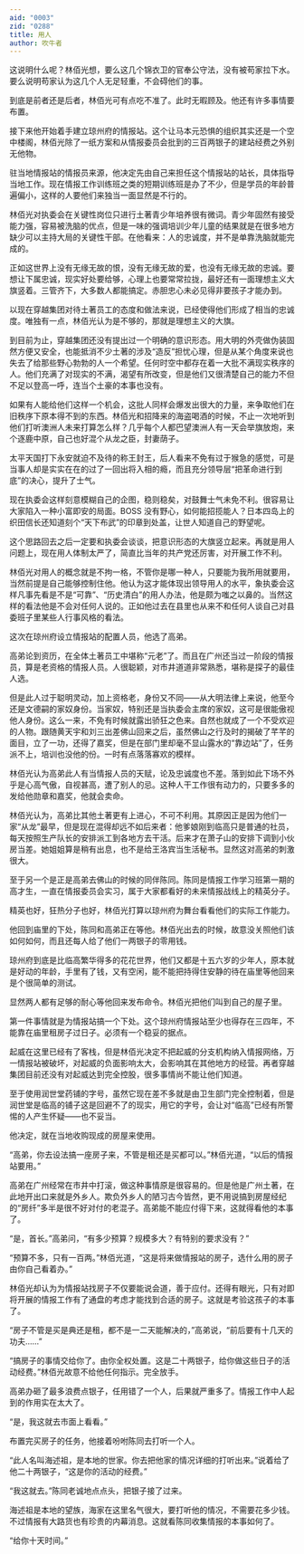```yaml
---
aid: "0003"
zid: "0288"
title: 用人
author: 吹牛者
---
```


这说明什么呢？林佰光想，要么这几个锦衣卫的官奉公守法，没有被苟家拉下水。要么说明苟家认为这几个人无足轻重，不会碍他们的事。

到底是前者还是后者，林佰光可有点吃不准了。此时无暇顾及。他还有许多事情要布置。

接下来他开始着手建立琼州府的情报站。这个让马本元恐惧的组织其实还是一个空中楼阁，林佰光除了一纸方案和从情报委员会批到的三百两银子的建站经费之外别无他物。

驻当地情报站的情报员来源，他决定先由自己来担任这个情报站的站长，具体指导当地工作。现在情报工作训练班之类的短期训练班是办了不少，但是学员的年龄普遍偏小，这样的人要他们来独当一面显然是不行的。

林佰光对执委会在关键性岗位只进行土著青少年培养很有微词。青少年固然有接受能力强，容易被洗脑的优点，但是一味的强调培训少年儿童的结果就是在很多地方缺少可以主持大局的关键性干部。在他看来：人的忠诚度，并不是单靠洗脑就能完成的。

正如这世界上没有无缘无故的恨，没有无缘无故的爱，也没有无缘无故的忠诚。要想让下属忠诚，现实好处要给够，心理上也要常常拉拢，最好还有一面理想主义大旗竖着。三管齐下，大多数人都能搞定。赤胆忠心未必见得非要孩子才能办到。

以现在穿越集团对待土著员工的态度和做法来说，已经使得他们形成了相当的忠诚度。唯独有一点，林佰光认为是不够的，那就是理想主义的大旗。

到目前为止，穿越集团还没有提出过一个明确的意识形态。用大明的外壳做伪装固然方便又安全，也能抵消不少土著的涉及“造反”担忧心理，但是从某个角度来说也失去了给那些野心勃勃的人一个希望。任何时空中都存在着一大批不满现实秩序的人。他们充满了对现实的不满，渴望有所改变，但是他们又很清楚自己的能力不但不足以登高一呼，连当个土豪的本事也没有。

如果有人能给他们这样一个机会，这批人同样会爆发出很大的力量，来争取他们在旧秩序下原本得不到的东西。林佰光和招降来的海盗喝酒的时候，不止一次地听到他们打听澳洲人未来打算怎么样？几乎每个人都巴望澳洲人有一天会举旗放炮，来个逐鹿中原，自己也好混个从龙之臣，封妻荫子。

太平天国打下永安就迫不及待的称王封王，后人看来不免有过于猴急的感觉，可是当事人却是实实在在的过了一回出将入相的瘾，而且充分领导层“把革命进行到底”的决心，提升了士气。

现在执委会这样刻意模糊自己的企图，稳则稳矣，对鼓舞士气未免不利。很容易让大家陷入一种小富即安的局面。BOSS 没有野心，如何能招揽能人？日本四岛上的织田信长还知道刻个“天下布武”的印章到处盖，让世人知道自己的野望呢。

这个思路回去之后一定要和执委会谈谈，把意识形态的大旗竖立起来。再就是用人问题上，现在用人体制太严了，简直比当年的共产党还厉害，对开展工作不利。

林佰光对用人的概念就是不拘一格，不管你是哪一种人，只要能为我所用就要用，当然前提是自己能够控制住他。他认为这才能体现出领导用人的水平，象执委会这样凡事先看是不是“可靠”、“历史清白”的用人办法，他是颇为嗤之以鼻的。当然这样的看法他是不会对任何人说的。正如他过去在县里也从来不和任何人谈自己对县委班子里某些人行事风格的看法。

这次在琼州府设立情报站的配置人员，他选了高弟。

高弟论到资历，在全体土著员工中堪称“元老”了。而且在广州还当过一阶段的情报员，算是老资格的情报人员。人很聪颖，对市井道道非常熟悉，堪称是探子的最佳人选。

但是此人过于聪明灵动，加上资格老，身份又不同——从大明法律上来说，他至今还是文德嗣的家奴身份。当家奴，特别还是当执委会主席的家奴，这可是很能傲视他人身份。这么一来，不免有时候就露出骄狂之色来。自然也就成了一个不受欢迎的人物。跟随黄天宇和刘三出差佛山回来之后，虽然佛山之行及时的揭破了芊芊的面目，立了一功，还得了嘉奖，但是在部门里却毫不显山露水的“靠边站”了，任务派不上，培训也没他的份。一时有点落落寡欢的模样。

林佰光认为高弟此人有当情报人员的天赋，论及忠诚度也不差。落到如此下场不外乎是心高气傲，自视甚高，遭了别人的忌。这种人干工作很有动力的，只要多多的发给他勋章和嘉奖，他就会卖命。

林佰光认为，高弟比其他土著更有上进心，不可不利用。其原因正是因为他们一家“从龙”最早，但是现在混得却远不如后来者：他爹娘刚到临高只是普通的社员，每天按照生产队长的安排派工到各地方去干活。后来才在萧子山的安排下调到小伙房当差。她姐姐算是稍有出息，也不是给王洛宾当生活秘书。显然这对高弟的刺激很大。

至于另一个是正是高弟去佛山的时候的同伴陈同。陈同是情报工作学习班第一期的高才生，一直在情报委员会实习，属于大家都看好的未来情报战线上的精英分子。

精英也好，狂热分子也好，林佰光打算以琼州府为舞台看看他们的实际工作能力。

他回到庙里的下处，陈同和高弟正在等他。林佰光出去的时候，故意没关照他们该如何如何，而且还每人给了他们一两银子的零用钱。

琼州府到底是比临高繁华得多的花花世界，他们又都是十五六岁的少年人，原本就是好动的年龄，手里有了钱，又有空闲，能不能把持得住安静的待在庙里等他回来是个很简单的测试。

显然两人都有足够的耐心等他回来发布命令。林佰光把他们叫到自己的屋子里。

第一件事情就是为情报站搞一个下处。这个琼州府情报站至少也得存在三四年，不能靠在庙里租房子过日子。必须有一个稳妥的据点。

起威在这里已经有了客栈，但是林佰光决定不把起威的分支机构纳入情报网络，万一情报站被破坏，对起威的负面影响太大，会影响其在其他地方的经营。再者穿越集团目前还没有对起威达到完全控股，很多事情尚不能让他们知道。

至于使用润世堂药铺的字号，虽然它现在差不多就是由卫生部门完全控制着，但是润世堂是临高的铺子这是回避不了的现实，用它的字号，会让对“临高”已经有所警惕的人产生怀疑——也不妥当。

他决定，就在当地收购现成的房屋来使用。

“高弟，你去设法搞一座房子来，不管是租还是买都可以。”林佰光道，“以后的情报站要用。”

高弟在广州经常在市井中打滚，做这种事情原是很容易的。但是他是广州土著，在此地开出口来就是外乡人。欺负外乡人的陋习古今皆然，更不用说搞到房屋经纪的“房纤”多半是很不好对付的老混子。高弟能不能应付得下来，这就得看他的本事了。

“是，首长。”高弟问，“有多少预算？规模多大？有特别的要求没有？”

“预算不多，只有一百两。”林佰光道，“这是将来做情报站的房子，选什么用的房子由你自己看着办。”

林佰光却认为为情报站找房子不仅要能说会道，善于应付。还得有眼光，只有对即将开展的情报工作有了通盘的考虑才能找到合适的房子。这就是考验这孩子的本事了。

“房子不管是买是典还是租，都不是一二天能解决的，”高弟说，“前后要有十几天的功夫……”

“搞房子的事情交给你了。由你全权处置。这是二十两银子，给你做这些日子的活动经费。”林佰光故意不给他任何指示。完全放手。

高弟办砸了最多浪费点银子，任用错了一个人，后果就严重多了。情报工作中人起到的作用实在太大了。

“是，我这就去市面上看看。”

布置完买房子的任务，他接着吩咐陈同去打听一个人。

“此人名叫海述祖，是本地的世家。你去把他家的情况详细的打听出来。”说着给了他二十两银子，“这是你的活动的经费。”

“我这就去。”陈同老诚地点点头，把银子接了过来。

海述祖是本地的望族，海家在这里名气很大，要打听他的情况，不需要花多少钱。不过情报有大路货也有珍贵的内幕消息。这就看陈同收集情报的本事如何了。

“给你十天时间。”
